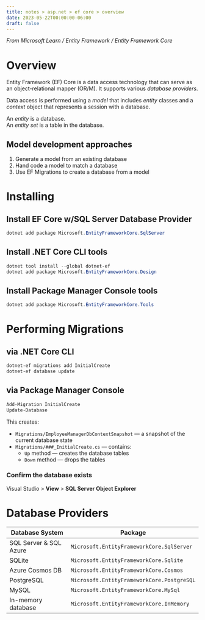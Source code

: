 ```yaml
---
title: notes > asp.net > ef core > overview
date: 2023-05-22T00:00:00-06:00
draft: false
---
```

  
*From Microsoft Learn / Entity Framework / Entity Framework Core*

# Overview
Entity Framework (EF) Core is a data access technology that can serve as an object-relational mapper (OR/M).  It supports various *database providers*.

Data access is performed using a *model* that includes *entity* classes and a *context* object that represents a session with a database.

An *entity* is a database.  
An *entity set* is a table in the database.

## Model development approaches
1. Generate a model from an existing database  
2. Hand code a model to match a database  
3. Use EF Migrations to create a database from a model  

# Installing
## Install EF Core w/SQL Server Database Provider
```powershell
dotnet add package Microsoft.EntityFrameworkCore.SqlServer
```

## Install .NET Core CLI tools
```powershell
dotnet tool install --global dotnet-ef
dotnet add package Microsoft.EntityFrameworkCore.Design
```

## Install Package Manager Console tools
```powershell
dotnet add package Microsoft.EntityFrameworkCore.Tools
```

# Performing Migrations
## via .NET Core CLI
```powershell
dotnet-ef migrations add InitialCreate
dotnet-ef database update
```

## via Package Manager Console
```powershell
Add-Migration InitialCreate
Update-Database
```

This creates:
- `Migrations/EmployeeManagerDbContextSnapshot` — a snapshot of the current database state
- `Migrations/###_InitialCreate.cs` — contains:
    - `Up` method — creates the database tables
    - `Down` method — drops the tables

### Confirm the database exists  
Visual Studio > **View** > **SQL Server Object Explorer**

# Database Providers
| Database System | Package |
| ----------------| --------|
| SQL Server & SQL Azure | `Microsoft.EntityFrameworkCore.SqlServer ` |
| SQLite                 | `Microsoft.EntityFrameworkCore.Sqlite`     |
| Azure Cosmos DB        | `Microsoft.EntityFrameworkCore.Cosmos`     |
| PostgreSQL             | `Microsoft.EntityFrameworkCore.PostgreSQL` |
| MySQL                  | `Microsoft.EntityFrameworkCore.MySql`      |
| In-memory database     | `Microsoft.EntityFrameworkCore.InMemory`   |
